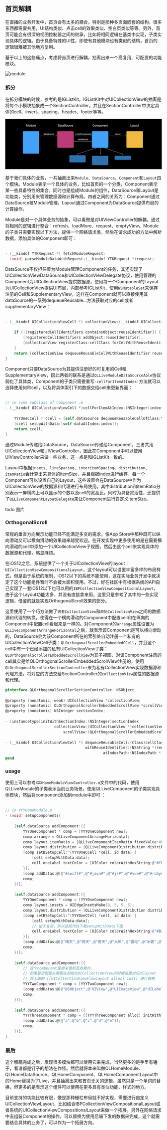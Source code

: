 ##  首页解耦

在直播的业务开发中，首页会有太多的耦合，特别是那种多页面嵌套的结构，很多东西都需要共用，UI结构类似、点击cell的效果类似、空白页类似等等。另外，首页可能会有很深的视图控制器之间的继承，比如将相同逻辑在基类中实现，子类实现具体的逻辑。由于具备特殊的UI性，即使有其他模块也有类似的结构，首页的逻辑很难被其他地方复用。

基于以上的这些痛点，考虑将首页进行解耦，抽离出来一个高复用、可配置的功能模块。

![module](../img/module_live_home_display.png)

### 拆分

在拆分模块的时候，参考的是IGListKit。IGListKit中对UICollectionView的抽离是将每个小模块抽象成一个SectionController，并且在SectionController中决定具体的cell、insert、spacing、header、footer等等。

![module](../img/module-component.png)

基于我们具体的业务，一共抽离出来`Module`、`DataSource`、`Component`和`Layout`四个模块。Module表示一个具体的业务，比如首页的一个分类，Component表示某一些具备特性的集合，同时也是组成Module的组件，DataSource和Layout是功能类，分别用来管理数据源和计算布局。四者之间的关系为：Component通过DataSource被Module管理，Layout通过Component为DataSource提供布局的计算操作。

Module是对一个具体业务的抽象，可以看做是对UIViewController的解耦，通过将相同的逻辑进行整合：refresh、loadMore、request、emptyView。Module的子类只需要实现以下方法，提供一个网络请求类，然后在请求成功的方法中解析数据，添加具体的Component即可：

``` objective-c

- (__kindof YTKRequest *) fetchModuleRequest;
- (void) parseModuleDataWithRequest:(__kindof YTKRequest *)request;
```

DataSource不仅担任着为Module管理Component的任务，其还实现了UICollectionViewDataSource和UICollectionViewDelegate协议，使用管理的Component为UICollectionView提供数据源，使用每一个Component的Layout为UICollectionView提供UI布局，内部参考IGListKit，使用`NSMutableSet`来保存注册的Cell和SupplementaryView，这样在Component就可以直接使用其dataSource的一系列dequeueReusable...方法获取对应的cell或者supplementaryView：

``` objective-c

- (__kindof UICollectionViewCell *) collectionView:(__kindof UICollectionView *)collectionView dequeueReusableCell:(NSMutableSet *)registeredCellIdentifiers withReuseIdentifier:(NSString *)reuseIdentifier cellClass:(Class)cellClass atIndexPath:(NSIndexPath *)indexPath{
    
    if (![registeredCellIdentifiers containsObject:reuseIdentifier]) {
        [registeredCellIdentifiers addObject:reuseIdentifier];
        [collectionView registerClass:cellClass forCellWithReuseIdentifier:reuseIdentifier];
    }
    return [collectionView dequeueReusableCellWithReuseIdentifier:reuseIdentifier forIndexPath:indexPath];
}
```

Component只要DataSource为其提供注册好的可复用的Cell和SupplementaryView，因此两者的联系是通过`QLLiveModuleDataSourceAble`协议弱化了具体类，Component的子类只需要重写`-cellForItemAtIndex:`方法就可以选择使用何种cell，以及将具体索引下的数据交给cell来更新界面：

``` objective-c

// in some subclass of Component .m
- (__kindof UICollectionViewCell *)cellForItemAtIndex:(NSInteger)index{
    
    YYYOneCCell * ccell = [self.dataSource dequeueReusableCellOfClass:YYYOneCCell.class forComponent:self atIndex:index];
    [ccell setupWithData:[self dataAtIndex:index]];
    return ccell;
}
```

通过Module传递给DataSource，DataSource传递给Component，三者共用UICollectionView和UIViewController，因此在Component中可以使用UIViewController来做一些业务，这一点是和IGListKit一致的。

Layout中根据`insets`、`lineSpacing`、`interitemSpacing`、`distribution`、`itemRatio`会计算出来具体的itemSize，并且根据index进行缓存，每一个Component可以设置自己的Layout，这些设置会在DataSource中作为UICollectionView的数据源和代理进行布局使用。其中distribution和itemRatio分别表示一屏横向上可以显示的个数以及cell的宽高比，同时为具备灵活性，还提供了`QLLiveComponentLayoutDelegate`来让Component进行自定义itemSize。

todo 图片

### OrthogonalScroll

常规的垂直方向展示功能已经不能满足多变的需求，像App Store中那种既可以纵向滑动又可以横向滑动的效果越来越受欢迎。在开发实现中更多使用的是在需要横向滑动的cell中添加一个UICollectionView子视图，然后由这个cell来实现具体的数据源和代理，略显麻烦。

在iOS12之后，系统提供了一个关于UICollectionView的layout：`UICollectionViewCompositionalLayout`，这个layout可以设置丰富多样的布局样式，但是由于系统的限制，iOS12以下的系统不能使用，这在实际业务开发中就决定了这个功能组件暂时不会被大面积使用。不过，好在社区中有根据系统的API自己实现了一套iOS12以下也可以用的`IBPCollectionViewCompositionalLayout`，由于这个Layout功能太多，并没有直接拿来用，这里只是参考了其中的一些实现逻辑，借鉴的就是实现OrthogonalScroll效果的部分。

这里使用了一个巧方法做了`嵌套CollectionView`和`原始CollectionView`之间的数据源和代理的转换，使得在一个横向滑动的Component中配置cell和在纵向的Component中配置cell看起来是一样的。对Component的`arrange`属性设置为`QLLiveComponentArrangeHorizontal`之后，就表示该Component是可以横向滑动的，DataSource会为该Component所在的索引处自动注册一个私有的UICollectionViewCell子类：`QLOrthogonalScrollerEmbeddedCCell`，并且这个cell中有一个已经添加的私有UICollectionView子类：`QLOrthogonalScrollerEmbeddedScrollView`为其子视图，对该Component注册的cell其实是给QLOrthogonalScrollerEmbeddedScrollView注册的，使用`QLOrthogonalScrollerSectionController`来为私有CollectionView实现数据源和代理方法，将对应的方法交给SectionController的`collectionView`属性的数据源和代理。

``` objective-c
@interface QLOrthogonalScrollerSectionController: NSObject

@property (nonatomic, weak) UICollectionView *collectionView;
@property (nonatomic) QLOrthogonalScrollerEmbeddedScrollView *scrollView;
@property (nonatomic) NSInteger sectionIndex;

- (instancetype)initWithSectionIndex:(NSInteger)sectionIndex
                      collectionView:(UICollectionView *)collectionView
                          scrollView:(QLOrthogonalScrollerEmbeddedScrollView *)scrollView;

- (__kindof UICollectionViewCell *) dequeueReusableCell:(Class)cellClass
                                    withReuseIdentifier:(NSString *)reuseIdentifier
                                            atIndexPath:(NSIndexPath *)indexPath;
@end

```

### usage

使用上可以参考`XXXHomeModuleViewController.m`文件中的代码，使用QLLiveModule的子类表示当前业务场景，使用QLLiveComponent的子类实现具体模块，然后将component添加到module中即可
：

``` objective-c

// in YYYHomeModule.m
- (void) setupComponents{
    
    [self.dataSource addComponent:({
        YYYOneComponent * comp = [YYYOneComponent new];
        comp.arrange = QLLiveComponentArrangeHorizontal;
        comp.layout.itemRatio = [QLLiveComponentItemRatio fixedValue:40];
        comp.layout.distribution = [QLLiveComponentDistribution distributionValue:6];
        [comp setBSetupCell:^(YYYOneCCell *cell, id data) {
            [cell setupWithData:data];
            cell.oneLabel.textColor = [UIColor colorWithHexString:@"#CB2EFF"];
        }];
        [comp addDatas:@[@"#swift#",@"#java#",@"#js#",@"#vue#",@"#ruby#",@"#css#",@"#go#"]];
        comp;
    })];
    
    [self.dataSource addComponent:({
        YYYOneComponent * comp = [YYYOneComponent new];
        comp.layout.insets = UIEdgeInsetsMake(0, 5, 5, 5);
        comp.layout.distribution = [QLLiveComponentDistribution distributionValue:4];
        [comp setBSetupCell:^(YYYOneCCell *cell, id data) {
            [cell setupWithData:data];
            // 由于复用，所以这段代码下载setupWithData下面
            cell.oneLabel.textColor = [UIColor colorWithHexString:@"#B2E7F9"];
        }];
        [comp addDatas:@[@"晴天",@"阴天",@"雨天",@"大风",@"雷电",@"冰雹",@"大雪",@"小雪"]];
        comp;
    })];
    
    [self.dataSource addComponent:({
        // 这个component是用来做标签效果的，
        // 如果要定制居左需要在初始化UICollectionView的时候设置对应的layout
        // 将上面的 [[UICollectionViewFlowLayout alloc] init] 进行替换
        YYYTwoComponent * comp = [YYYTwoComponent new];
        [comp addDatas:@[@"NSObject",@"UIView",@"UIImageView",@"UILabel",@"CALayer",@"NSRunloop"]];
        comp;
    })];
    
    [self.dataSource addComponent:({
        YYYThreeComponent * comp = [[YYYThreeComponent alloc] initWithTitle:@"Word"];
        [comp addDatas:@[@"a",@"b",@"c",@"d",@"e"]];
        comp;
    })];
}
```

### 最后

这个解耦完成之后，发现很多模块都可以使用它来完成，当然更多的是手里有锤子，看谁都是钉子的想法在作怪。然后就将本来叫做QLHomeModule、QLHomeDataSource、QLHomeComponent、QLHomeComponentLayout中的Home替换为了Live，并且抽离出来和首页无关的逻辑，虽然只是一个单词的替换，但更多的是表示这个组件可以使用在更多具有类似功能、样式的地方。

目前支持的功能比较有限，像是那种栅栏布局就不好实现，需要进行自定义UICollectionViewLayout，比如结合IBPCollectionViewCompositionalLayout或者系统的UICollectionViewCompositionalLayout来做一个拓展。另外在网络请求中去组装Component的操作，可以替换为使用后端下发的数据来完成，这个就需要结合具体的业务了，可以作为一个拓展方向。
